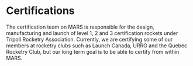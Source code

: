 # Certifications

The certification team on MARS is responsible for the design, manufacturing and launch of level 1, 2 and 3 certification rockets under Tripoli Rocketry Association. 
Currently, we are certifying some of our members at rocketry clubs such as Launch Canada, URRG and the Quebec Rocketry Club, but our long term goal is to be able to certify from within MARS.